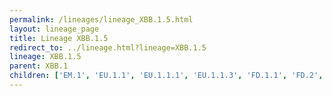 ```yaml
---
permalink: /lineages/lineage_XBB.1.5.html
layout: lineage_page
title: Lineage XBB.1.5
redirect_to: ../lineage.html?lineage=XBB.1.5
lineage: XBB.1.5
parent: XBB.1
children: ['EM.1', 'EU.1.1', 'EU.1.1.1', 'EU.1.1.3', 'FD.1.1', 'FD.2', 'FD.4', 'FD.4.1', 'FD.5.1', 'FT.3.1', 'FT.3.1.1', 'FZ.1.1', 'GB.1', 'GF.1', 'GG.1', 'GK.1', 'GK.1.1', 'GK.1.1.1', 'GK.1.2', 'GK.1.2.1', 'GK.1.3', 'GK.1.4', 'GK.1.5', 'GK.1.6', 'GK.1.6.1', 'GK.1.7', 'GK.1.8', 'GK.1.8.1', 'GK.1.10', 'GK.1.10.1', 'GK.1.11', 'GK.1.11.1', 'GK.2', 'GK.2.1', 'GK.2.1.1', 'GK.2.2', 'GK.2.3', 'GK.2.4', 'GK.3.1', 'GK.3.2', 'GK.4', 'GK.5.1', 'GK.6', 'GK.7', 'GK.8', 'GK.8.1', 'GK.9', 'GK.10', 'GK.11', 'GK.12', 'GN.1', 'GN.1.1', 'GN.1.2', 'GN.1.3', 'GN.1.4', 'GN.3', 'GR.1', 'GV.1', 'HA.1', 'HA.2', 'HC.2', 'HC.3', 'HP.1.1', 'HR.1', 'HR.1.1', 'HS.1', 'HS.1.1', 'HY.1', 'HZ.1', 'HZ.2', 'JB.2', 'JB.2.1', 'JD.1', 'JD.1.1', 'JD.1.1.1', 'JD.1.1.2', 'JD.1.1.3', 'JD.1.1.4', 'JD.1.1.5', 'JD.1.1.6', 'JD.1.1.7', 'JD.1.1.8', 'JD.1.2', 'JD.1.2.1', 'JD.1.2.2', 'JZ.1', 'KA.1', 'KM.1', 'XBB.1.5', 'XBB.1.5.1', 'XBB.1.5.4', 'XBB.1.5.5', 'XBB.1.5.7', 'XBB.1.5.10', 'XBB.1.5.13', 'XBB.1.5.16', 'XBB.1.5.17', 'XBB.1.5.18', 'XBB.1.5.20', 'XBB.1.5.27', 'XBB.1.5.28', 'XBB.1.5.32', 'XBB.1.5.33', 'XBB.1.5.37', 'XBB.1.5.40', 'XBB.1.5.41', 'XBB.1.5.44', 'XBB.1.5.46', 'XBB.1.5.47', 'XBB.1.5.48', 'XBB.1.5.49', 'XBB.1.5.52', 'XBB.1.5.53', 'XBB.1.5.59', 'XBB.1.5.62', 'XBB.1.5.67', 'XBB.1.5.70', 'XBB.1.5.71', 'XBB.1.5.72', 'XBB.1.5.73', 'XBB.1.5.76', 'XBB.1.5.77', 'XBB.1.5.78', 'XBB.1.5.81', 'XBB.1.5.82', 'XBB.1.5.83', 'XBB.1.5.86', 'XBB.1.5.89', 'XBB.1.5.90', 'XBB.1.5.91', 'XBB.1.5.94', 'XBB.1.5.95', 'XBB.1.5.98', 'XBB.1.5.100', 'XBB.1.5.102', 'XBB.1.5.103', 'XBB.1.5.105', 'XBB.1.5.106', 'XBB.1.5.108', 'XBB.1.5.109', 'XBB.1.5.110']
---
```

